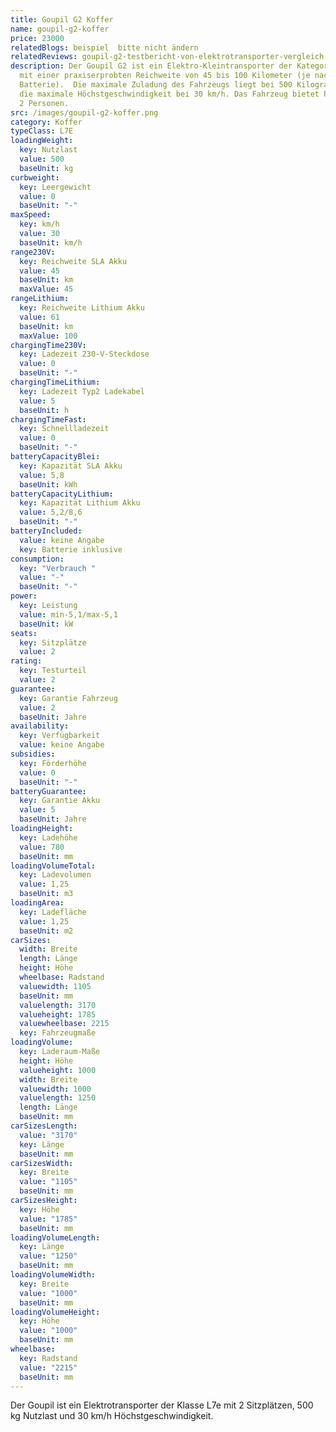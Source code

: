 ```yaml
---
title: Goupil G2 Koffer
name: goupil-g2-koffer
price: 23000
relatedBlogs: beispiel  bitte nicht ändern
relatedReviews: goupil-g2-testbericht-von-elektrotransporter-vergleich
description: Der Goupil G2 ist ein Elektro-Kleintransporter der Kategorie L7e
  mit einer praxiserprobten Reichweite von 45 bis 100 Kilometer (je nach
  Batterie).  Die maximale Zuladung des Fahrzeugs liegt bei 500 Kilogramm und
  die maximale Höchstgeschwindigkeit bei 30 km/h. Das Fahrzeug bietet Platz für
  2 Personen.
src: /images/goupil-g2-koffer.png
category: Koffer
typeClass: L7E
loadingWeight:
  key: Nutzlast
  value: 500
  baseUnit: kg
curbweight:
  key: Leergewicht
  value: 0
  baseUnit: "-"
maxSpeed:
  key: km/h
  value: 30
  baseUnit: km/h
range230V:
  key: Reichweite SLA Akku
  value: 45
  baseUnit: km
  maxValue: 45
rangeLithium:
  key: Reichweite Lithium Akku
  value: 61
  baseUnit: km
  maxValue: 100
chargingTime230V:
  key: Ladezeit 230-V-Steckdose
  value: 0
  baseUnit: "-"
chargingTimeLithium:
  key: Ladezeit Typ2 Ladekabel
  value: 5
  baseUnit: h
chargingTimeFast:
  key: Schnellladezeit
  value: 0
  baseUnit: "-"
batteryCapacityBlei:
  key: Kapazität SLA Akku
  value: 5,8
  baseUnit: kWh
batteryCapacityLithium:
  key: Kapazität Lithium Akku
  value: 5,2/8,6
  baseUnit: "-"
batteryIncluded:
  value: keine Angabe
  key: Batterie inklusive
consumption:
  key: "Verbrauch "
  value: "-"
  baseUnit: "-"
power:
  key: Leistung
  value: min-5,1/max-5,1
  baseUnit: kW
seats:
  key: Sitzplätze
  value: 2
rating:
  key: Testurteil
  value: 2
guarantee:
  key: Garantie Fahrzeug
  value: 2
  baseUnit: Jahre
availability:
  key: Verfügbarkeit
  value: keine Angabe
subsidies:
  key: Förderhöhe
  value: 0
  baseUnit: "-"
batteryGuarantee:
  key: Garantie Akku
  value: 5
  baseUnit: Jahre
loadingHeight:
  key: Ladehöhe
  value: 780
  baseUnit: mm
loadingVolumeTotal:
  key: Ladevolumen
  value: 1,25
  baseUnit: m3
loadingArea:
  key: Ladefläche
  value: 1,25
  baseUnit: m2
carSizes:
  width: Breite
  length: Länge
  height: Höhe
  wheelbase: Radstand
  valuewidth: 1105
  baseUnit: mm
  valuelength: 3170
  valueheight: 1785
  valuewheelbase: 2215
  key: Fahrzeugmaße
loadingVolume:
  key: Laderaum-Maße
  height: Höhe
  valueheight: 1000
  width: Breite
  valuewidth: 1000
  valuelength: 1250
  length: Länge
  baseUnit: mm
carSizesLength:
  value: "3170"
  key: Länge
  baseUnit: mm
carSizesWidth:
  key: Breite
  value: "1105"
  baseUnit: mm
carSizesHeight:
  key: Höhe
  value: "1785"
  baseUnit: mm
loadingVolumeLength:
  key: Länge
  value: "1250"
  baseUnit: mm
loadingVolumeWidth:
  key: Breite
  value: "1000"
  baseUnit: mm
loadingVolumeHeight:
  key: Höhe
  value: "1000"
  baseUnit: mm
wheelbase:
  key: Radstand
  value: "2215"
  baseUnit: mm
---
```


Der Goupil ist ein Elektrotransporter der Klasse L7e mit 2 Sitzplätzen, 500 kg Nutzlast und 30 km/h Höchstgeschwindigkeit.
